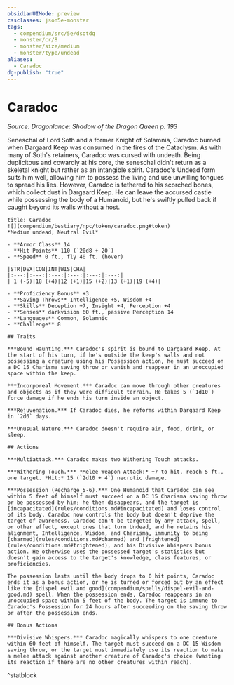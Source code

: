 ```yaml
---
obsidianUIMode: preview
cssclasses: json5e-monster
tags:
  - compendium/src/5e/dsotdq
  - monster/cr/8
  - monster/size/medium
  - monster/type/undead
aliases:
  - Caradoc
dg-publish: "true"
---
```

# Caradoc
*Source: Dragonlance: Shadow of the Dragon Queen p. 193*  

Seneschal of Lord Soth and a former Knight of Solamnia, Caradoc burned when Dargaard Keep was consumed in the fires of the Cataclysm. As with many of Soth's retainers, Caradoc was cursed with undeath. Being duplicitous and cowardly at his core, the seneschal didn't return as a skeletal knight but rather as an intangible spirit. Caradoc's Undead form suits him well, allowing him to possess the living and use unwilling tongues to spread his lies. However, Caradoc is tethered to his scorched bones, which collect dust in Dargaard Keep. He can leave the accursed castle while possessing the body of a Humanoid, but he's swiftly pulled back if caught beyond its walls without a host.

```ad-statblock
title: Caradoc
![](compendium/bestiary/npc/token/caradoc.png#token)
*Medium undead, Neutral Evil*

- **Armor Class** 14 
- **Hit Points** 110 (`20d8 + 20`)
- **Speed** 0 ft., fly 40 ft. (hover)

|STR|DEX|CON|INT|WIS|CHA|
|:---:|:---:|:---:|:---:|:---:|:---:|
| 1 (-5)|18 (+4)|12 (+1)|15 (+2)|13 (+1)|19 (+4)|

- **Proficiency Bonus** +3
- **Saving Throws** Intelligence +5, Wisdom +4
- **Skills** Deception +7, Insight +4, Perception +4
- **Senses** darkvision 60 ft., passive Perception 14
- **Languages** Common, Solamnic
- **Challenge** 8

## Traits

***Bound Haunting.*** Caradoc's spirit is bound to Dargaard Keep. At the start of his turn, if he's outside the keep's walls and not possessing a creature using his Possession action, he must succeed on a DC 15 Charisma saving throw or vanish and reappear in an unoccupied space within the keep.

***Incorporeal Movement.*** Caradoc can move through other creatures and objects as if they were difficult terrain. He takes 5 (`1d10`) force damage if he ends his turn inside an object.

***Rejuvenation.*** If Caradoc dies, he reforms within Dargaard Keep in `2d6` days.

***Unusual Nature.*** Caradoc doesn't require air, food, drink, or sleep.

## Actions

***Multiattack.*** Caradoc makes two Withering Touch attacks.

***Withering Touch.*** *Melee Weapon Attack:* +7 to hit, reach 5 ft., one target. *Hit:* 15 (`2d10 + 4`) necrotic damage.

***Possession (Recharge 5-6).*** One Humanoid that Caradoc can see within 5 feet of himself must succeed on a DC 15 Charisma saving throw or be possessed by him; he then disappears, and the target is [incapacitated](rules/conditions.md#incapacitated) and loses control of its body. Caradoc now controls the body but doesn't deprive the target of awareness. Caradoc can't be targeted by any attack, spell, or other effect, except ones that turn Undead, and he retains his alignment, Intelligence, Wisdom, and Charisma, immunity to being [charmed](rules/conditions.md#charmed) and [frightened](rules/conditions.md#frightened), and his Divisive Whispers bonus action. He otherwise uses the possessed target's statistics but doesn't gain access to the target's knowledge, class features, or proficiencies.

The possession lasts until the body drops to 0 hit points, Caradoc ends it as a bonus action, or he is turned or forced out by an effect like the [dispel evil and good](compendium/spells/dispel-evil-and-good.md) spell. When the possession ends, Caradoc reappears in an unoccupied space within 5 feet of the body. The target is immune to Caradoc's Possession for 24 hours after succeeding on the saving throw or after the possession ends.

## Bonus Actions

***Divisive Whispers.*** Caradoc magically whispers to one creature within 60 feet of himself. The target must succeed on a DC 15 Wisdom saving throw, or the target must immediately use its reaction to make a melee attack against another creature of Caradoc's choice (wasting its reaction if there are no other creatures within reach).
```
^statblock